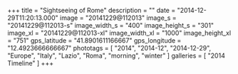+++
title = "Sightseeing of Rome"
description = ""
date = "2014-12-29T11:20:13.000"
image = "20141229@112013"
image_s = "20141229@112013-s"
image_width_s = "400"
image_height_s = "301"
image_xl = "20141229@112013-xl"
image_width_xl = "1000"
image_height_xl = "751"
gps_latitude = "41.8901611166667"
gps_longitude = "12.4923666666667"
phototags = [ "2014", "2014-12", "2014-12-29", "Europe", "Italy", "Lazio", "Roma", "morning", "winter" ]
galleries = [ "2014 Timeline" ]
+++
